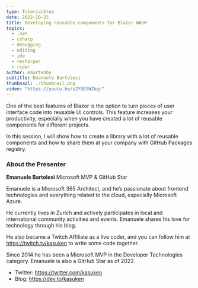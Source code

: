 ```yaml
---
type: TutorialStep
date: 2022-10-25
title: Developing reusable components for Blazor WASM
topics:
  - .net
  - csharp
  - debugging
  - editing
  - ide
  - resharper
  - rider
author: maartenba
subtitle: Emanuele Bartolesi
thumbnail: ./thumbnail.png
video: "https://youtu.be/s2Y9ESWZbgc"
---
```


One of the best features of Blazor is the option to turn pieces of user interface code into reusable UI controls. This feature increases your productivity, especially when you have created a lot of reusable components for different projects.

In this session, I will show how to create a library with a lot of reusable components and how to share them at your company with GitHub Packages registry.

### About the Presenter

**Emanuele Bartolesi** Microsoft MVP & GitHub Star

Emanuele is a Microsoft 365 Architect, and he’s passionate about frontend technologies and everything related to the cloud, especially Microsoft Azure.

He currently lives in Zurich and actively participates in local and international community activities and events. Emanuele shares his love for technology through his blog.

He also became a Twitch Affiliate as a live coder, and you can follow him at <https://twitch.tv/kasuken> to write some code together.

Since 2014 he has been a Microsoft MVP in the Developer Technologies category. Emanuele is also a GitHub Star as of 2022.

- Twitter: <https://twitter.com/kasuken>
- Blog: <https://dev.to/kasuken>
